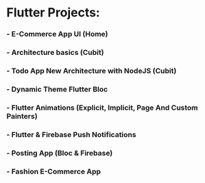 # Flutter Projects:                   
  
### - E-Commerce App UI (Home)
### - Architecture basics (Cubit)
### - Todo App New Architecture with NodeJS (Cubit)
### - Dynamic Theme Flutter Bloc
### - Flutter Animations (Explicit, Implicit, Page And Custom Painters)
### - Flutter & Firebase Push Notifications
### - Posting App (Bloc & Firebase)
### - Fashion E-Commerce App 
  
